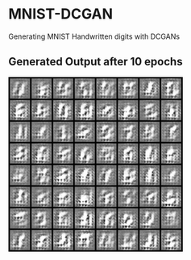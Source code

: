 # MNIST-DCGAN
Generating MNIST Handwritten digits with DCGANs

## Generated Output after 10 epochs

![alt text](https://raw.githubusercontent.com/ppvalluri09/MNIST-DCGAN/master/output/output.gif)
